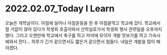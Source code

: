 # 2022.02.07_Today I Learn 

오늘은 개학날이다. 아침에 일어나 아침운동을 한 후 아침을먹고 학교에 갔다. 학교에서 할 거없이 앉아 있다가 학생회 호출이와서 산학실로가서 학생회 행사 관련일을 오후까지 했다. 그리고 오랜만에 학교에서 축구를 하고 저녁에 모이자 개발 맛보기를 하고 기숙사에와서 잔다... 하루가 긴거 같으면서도 짧은거 같으면서 힘들다. 내일은 개발을 많이 해야겠다.